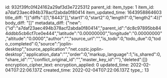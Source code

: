 id: 932f39fc0f424162a29af3d3e7225312
parent_id: 
item_type: 1
item_id: a7daf23aec494b378acf2abda0f80414
item_updated_time: 1643958864603
title_diff: "[{\"diffs\":[[1,\"8443\"]],\"start1\":0,\"start2\":0,\"length1\":0,\"length2\":4}]"
body_diff: "[]"
metadata_diff: {"new":{"id":"a7daf23aec494b378acf2abda0f80414","parent_id":"dc8c97895bb844ddbb5cb6cf7ce0e444","latitude":"0.00000000","longitude":"0.00000000","altitude":"0.0000","author":"","source_url":"","is_todo":0,"todo_due":0,"todo_completed":0,"source":"joplin-desktop","source_application":"net.cozic.joplin-desktop","application_data":"","order":0,"markup_language":1,"is_shared":0,"share_id":"","conflict_original_id":"","master_key_id":""},"deleted":[]}
encryption_cipher_text: 
encryption_applied: 0
updated_time: 2022-02-04T07:22:06.137Z
created_time: 2022-02-04T07:22:06.137Z
type_: 13